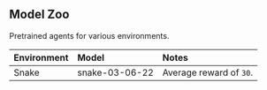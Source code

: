 ## Model Zoo

Pretrained agents for various environments.

| Environment  | Model | Notes     |
| :---        |    :---   |          :--- |
| Snake      | snake-03-06-22       | Average reward of `30`.   |
